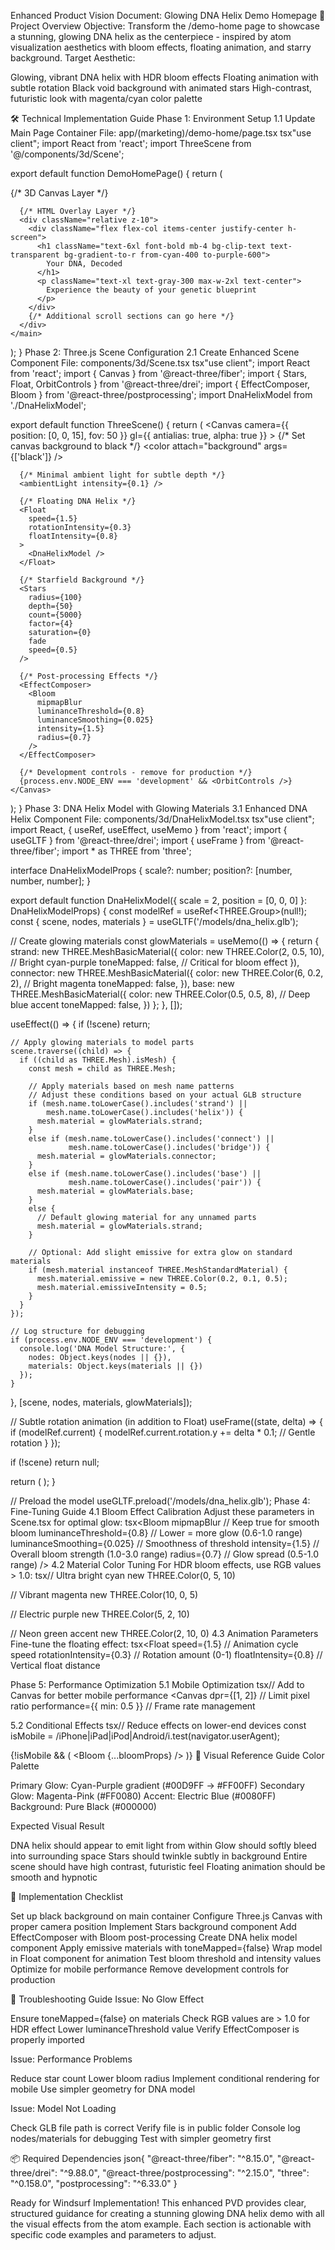 Enhanced Product Vision Document: Glowing DNA Helix Demo Homepage
🎯 Project Overview
Objective: Transform the /demo-home page to showcase a stunning, glowing DNA helix as the centerpiece - inspired by atom visualization aesthetics with bloom effects, floating animation, and starry background.
Target Aesthetic:

Glowing, vibrant DNA helix with HDR bloom effects
Floating animation with subtle rotation
Black void background with animated stars
High-contrast, futuristic look with magenta/cyan color palette

🛠 Technical Implementation Guide
Phase 1: Environment Setup
1.1 Update Main Page Container
File: app/(marketing)/demo-home/page.tsx
tsx"use client";
import React from 'react';
import ThreeScene from '@/components/3d/Scene';

export default function DemoHomePage() {
  return (
    <main className="bg-black min-h-screen text-white relative overflow-hidden">
      {/* 3D Canvas Layer */}
      <div className="absolute inset-0 z-0">
        <ThreeScene />
      </div>
      
      {/* HTML Overlay Layer */}
      <div className="relative z-10">
        <div className="flex flex-col items-center justify-center h-screen">
          <h1 className="text-6xl font-bold mb-4 bg-clip-text text-transparent bg-gradient-to-r from-cyan-400 to-purple-600">
            Your DNA, Decoded
          </h1>
          <p className="text-xl text-gray-300 max-w-2xl text-center">
            Experience the beauty of your genetic blueprint
          </p>
        </div>
        {/* Additional scroll sections can go here */}
      </div>
    </main>
  );
}
Phase 2: Three.js Scene Configuration
2.1 Create Enhanced Scene Component
File: components/3d/Scene.tsx
tsx"use client";
import React from 'react';
import { Canvas } from '@react-three/fiber';
import { Stars, Float, OrbitControls } from '@react-three/drei';
import { EffectComposer, Bloom } from '@react-three/postprocessing';
import DnaHelixModel from './DnaHelixModel';

export default function ThreeScene() {
  return (
    <Canvas 
      camera={{ position: [0, 0, 15], fov: 50 }}
      gl={{ antialias: true, alpha: true }}
    >
      {/* Set canvas background to black */}
      <color attach="background" args={['black']} />
      
      {/* Minimal ambient light for subtle depth */}
      <ambientLight intensity={0.1} />
      
      {/* Floating DNA Helix */}
      <Float 
        speed={1.5} 
        rotationIntensity={0.3} 
        floatIntensity={0.8}
      >
        <DnaHelixModel />
      </Float>
      
      {/* Starfield Background */}
      <Stars 
        radius={100} 
        depth={50} 
        count={5000} 
        factor={4} 
        saturation={0} 
        fade 
        speed={0.5}
      />
      
      {/* Post-processing Effects */}
      <EffectComposer>
        <Bloom 
          mipmapBlur
          luminanceThreshold={0.8}
          luminanceSmoothing={0.025}
          intensity={1.5}
          radius={0.7}
        />
      </EffectComposer>
      
      {/* Development controls - remove for production */}
      {process.env.NODE_ENV === 'development' && <OrbitControls />}
    </Canvas>
  );
}
Phase 3: DNA Helix Model with Glowing Materials
3.1 Enhanced DNA Helix Component
File: components/3d/DnaHelixModel.tsx
tsx"use client";
import React, { useRef, useEffect, useMemo } from 'react';
import { useGLTF } from '@react-three/drei';
import { useFrame } from '@react-three/fiber';
import * as THREE from 'three';

interface DnaHelixModelProps {
  scale?: number;
  position?: [number, number, number];
}

export default function DnaHelixModel({ 
  scale = 2, 
  position = [0, 0, 0] 
}: DnaHelixModelProps) {
  const modelRef = useRef<THREE.Group>(null!);
  const { scene, nodes, materials } = useGLTF('/models/dna_helix.glb');
  
  // Create glowing materials
  const glowMaterials = useMemo(() => {
    return {
      strand: new THREE.MeshBasicMaterial({
        color: new THREE.Color(2, 0.5, 10), // Bright cyan-purple
        toneMapped: false, // Critical for bloom effect
      }),
      connector: new THREE.MeshBasicMaterial({
        color: new THREE.Color(6, 0.2, 2), // Bright magenta
        toneMapped: false,
      }),
      base: new THREE.MeshBasicMaterial({
        color: new THREE.Color(0.5, 0.5, 8), // Deep blue accent
        toneMapped: false,
      })
    };
  }, []);

  useEffect(() => {
    if (!scene) return;

    // Apply glowing materials to model parts
    scene.traverse((child) => {
      if ((child as THREE.Mesh).isMesh) {
        const mesh = child as THREE.Mesh;
        
        // Apply materials based on mesh name patterns
        // Adjust these conditions based on your actual GLB structure
        if (mesh.name.toLowerCase().includes('strand') || 
            mesh.name.toLowerCase().includes('helix')) {
          mesh.material = glowMaterials.strand;
        } 
        else if (mesh.name.toLowerCase().includes('connect') || 
                 mesh.name.toLowerCase().includes('bridge')) {
          mesh.material = glowMaterials.connector;
        }
        else if (mesh.name.toLowerCase().includes('base') || 
                 mesh.name.toLowerCase().includes('pair')) {
          mesh.material = glowMaterials.base;
        }
        else {
          // Default glowing material for any unnamed parts
          mesh.material = glowMaterials.strand;
        }

        // Optional: Add slight emissive for extra glow on standard materials
        if (mesh.material instanceof THREE.MeshStandardMaterial) {
          mesh.material.emissive = new THREE.Color(0.2, 0.1, 0.5);
          mesh.material.emissiveIntensity = 0.5;
        }
      }
    });

    // Log structure for debugging
    if (process.env.NODE_ENV === 'development') {
      console.log('DNA Model Structure:', {
        nodes: Object.keys(nodes || {}),
        materials: Object.keys(materials || {})
      });
    }
  }, [scene, nodes, materials, glowMaterials]);

  // Subtle rotation animation (in addition to Float)
  useFrame((state, delta) => {
    if (modelRef.current) {
      modelRef.current.rotation.y += delta * 0.1; // Gentle rotation
    }
  });

  if (!scene) return null;

  return (
    <primitive 
      ref={modelRef}
      object={scene} 
      scale={scale}
      position={position}
    />
  );
}

// Preload the model
useGLTF.preload('/models/dna_helix.glb');
Phase 4: Fine-Tuning Guide
4.1 Bloom Effect Calibration
Adjust these parameters in Scene.tsx for optimal glow:
tsx<Bloom 
  mipmapBlur              // Keep true for smooth bloom
  luminanceThreshold={0.8} // Lower = more glow (0.6-1.0 range)
  luminanceSmoothing={0.025} // Smoothness of threshold
  intensity={1.5}         // Overall bloom strength (1.0-3.0 range)
  radius={0.7}           // Glow spread (0.5-1.0 range)
/>
4.2 Material Color Tuning
For HDR bloom effects, use RGB values > 1.0:
tsx// Ultra bright cyan
new THREE.Color(0, 5, 10)

// Vibrant magenta
new THREE.Color(10, 0, 5)

// Electric purple
new THREE.Color(5, 2, 10)

// Neon green accent
new THREE.Color(2, 10, 0)
4.3 Animation Parameters
Fine-tune the floating effect:
tsx<Float 
  speed={1.5}              // Animation cycle speed
  rotationIntensity={0.3}  // Rotation amount (0-1)
  floatIntensity={0.8}     // Vertical float distance
>
Phase 5: Performance Optimization
5.1 Mobile Optimization
tsx// Add to Canvas for better mobile performance
<Canvas
  dpr={[1, 2]} // Limit pixel ratio
  performance={{ min: 0.5 }} // Frame rate management
>
5.2 Conditional Effects
tsx// Reduce effects on lower-end devices
const isMobile = /iPhone|iPad|iPod|Android/i.test(navigator.userAgent);

{!isMobile && (
  <EffectComposer>
    <Bloom {...bloomProps} />
  </EffectComposer>
)}
🎨 Visual Reference Guide
Color Palette

Primary Glow: Cyan-Purple gradient (#00D9FF → #FF00FF)
Secondary Glow: Magenta-Pink (#FF0080)
Accent: Electric Blue (#0080FF)
Background: Pure Black (#000000)

Expected Visual Result

DNA helix should appear to emit light from within
Glow should softly bleed into surrounding space
Stars should twinkle subtly in background
Entire scene should have high contrast, futuristic feel
Floating animation should be smooth and hypnotic

🚀 Implementation Checklist

 Set up black background on main container
 Configure Three.js Canvas with proper camera position
 Implement Stars background component
 Add EffectComposer with Bloom post-processing
 Create DNA helix model component
 Apply emissive materials with toneMapped={false}
 Wrap model in Float component for animation
 Test bloom threshold and intensity values
 Optimize for mobile performance
 Remove development controls for production

🔧 Troubleshooting Guide
Issue: No Glow Effect

Ensure toneMapped={false} on materials
Check RGB values are > 1.0 for HDR effect
Lower luminanceThreshold value
Verify EffectComposer is properly imported

Issue: Performance Problems

Reduce star count
Lower bloom radius
Implement conditional rendering for mobile
Use simpler geometry for DNA model

Issue: Model Not Loading

Check GLB file path is correct
Verify file is in public folder
Console log nodes/materials for debugging
Test with simpler geometry first

📦 Required Dependencies
json{
  "@react-three/fiber": "^8.15.0",
  "@react-three/drei": "^9.88.0",
  "@react-three/postprocessing": "^2.15.0",
  "three": "^0.158.0",
  "postprocessing": "^6.33.0"
}

Ready for Windsurf Implementation! This enhanced PVD provides clear, structured guidance for creating a stunning glowing DNA helix demo with all the visual effects from the atom example. Each section is actionable with specific code examples and parameters to adjust.